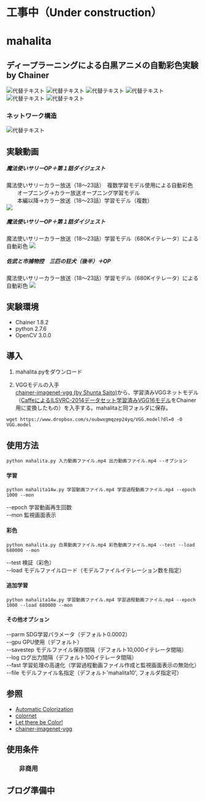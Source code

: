 # 工事中（Under construction）
# mahalita  
## ディープラーニングによる白黒アニメの自動彩色実験　by Chainer  


![代替テキスト](./fig/s01.jpg)
![代替テキスト](./fig/s50.jpg)
![代替テキスト](./fig/s45.jpg)
![代替テキスト](fig/sb1.jpg)
![代替テキスト](fig/sb18.jpg)
![代替テキスト](fig/sb17.jpg)

### ネットワーク構造
![代替テキスト](fig/mahalitanet.png)

## 実験動画

#####  魔法使いサリーOP＋第１話ダイジェスト
魔法使いサリーカラー放送（18～23話）　複数学習モデル使用による自動彩色  
　　オープニング→カラー放送オープニング学習モデル  
　　本編以降→カラー放送（18～23話）学習モデル（複数）  
[![](./fig/s1.png)](https://youtu.be/z-HjyQh6nAA)

#####  魔法使いサリーOP＋第１話ダイジェスト
魔法使いサリーカラー放送（18～23話）学習モデル（680Kイテレータ）による自動彩色
[![](./fig/s2.png)](https://youtu.be/V8AjYjXxno0)  

#####  佐武と市捕物控　三匹の狂犬（後半）＋OP  
魔法使いサリーカラー放送（18～23話）学習モデル（680Kイテレータ）による自動彩色
[![](./fig/s3.png)](https://youtu.be/ocU7x-LTvCw)
## 実験環境
* Chainer 1.8.2   
* python 2.7.6
* OpenCV 3.0.0  

## 導入
1. mahalita.pyをダウンロード

2. VGGモデルの入手  
[chainer-imagenet-vgg (by Shunta Saito)](https://github.com/mitmul/chainer-imagenet-vgg)から、学習済みVGGネットモデル（[CaffeによるILSVRC-2014データセット学習済みVGG16モデル](https://gist.github.com/ksimonyan/211839e770f7b538e2d8#file-readme-md)をChainer用に変換したもの）を入手する。mahalitaと同フォルダに保存。  

  ```
 wget https://www.dropbox.com/s/oubwxgmqzep24yq/VGG.model?dl=0 -O VGG.model
 ```

## 使用方法
```
python mahalita.py 入力動画ファイル.mp4 出力動画ファイル.mp4 --オプション
```

#### 学習
```
python mahalita14w.py 学習動画ファイル.mp4 学習過程動画ファイル.mp4 --epoch 1000 --mon
```
 --epoch 学習動画再生回数  
 --mon 監視画面表示

#### 彩色
 ```
 python mahalita.py 白黒動画ファイル.mp4 彩色動画ファイル.mp4 --test --load 680000 --mon
 ```
 --test 検証（彩色）  
 --load モデルファイルロード（モデルファイルイテレーション数を指定）

#### 追加学習
 ```
 python mahalita14w.py 学習動画ファイル.mp4 学習過程動画ファイル.mp4 --epoch 1000 --load 680000 --mon
 ```

#### その他オプション
--parm     SDG学習パラメータ（デフォルト0.0002）  
--gpu      GPU使用（デフォルト）  
--savestep モデルファイル保存間隔（デフォルト10,000イテレータ間隔）  
--log      ログ出力間隔（デフォルト100イテレータ間隔）  
--fast     学習処理の高速化（学習過程動画ファイル作成と監視画面表示の無効化）  
--file     モデルファイル名指定（デフォルト'mahalita10', フォルダ指定可）  

## 参照
* [Automatic Colorization](http://tinyclouds.org/colorize/)
* [colornet](https://github.com/pavelgonchar/colornet/blob/master/README.md)  
* [Let there be Color!](http://hi.cs.waseda.ac.jp/~iizuka/projects/colorization/en/)  
* [chainer-imagenet-vgg](https://github.com/mitmul/chainer-imagenet-vgg)

## 使用条件
### 　　非商用

## ブログ準備中
